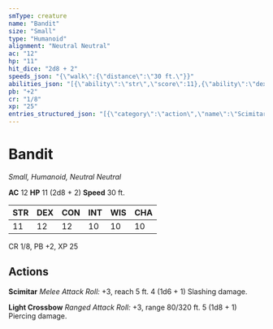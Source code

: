 ```yaml
---
smType: creature
name: "Bandit"
size: "Small"
type: "Humanoid"
alignment: "Neutral Neutral"
ac: "12"
hp: "11"
hit_dice: "2d8 + 2"
speeds_json: "{\"walk\":{\"distance\":\"30 ft.\"}}"
abilities_json: "[{\"ability\":\"str\",\"score\":11},{\"ability\":\"dex\",\"score\":12},{\"ability\":\"con\",\"score\":12},{\"ability\":\"int\",\"score\":10},{\"ability\":\"wis\",\"score\":10},{\"ability\":\"cha\",\"score\":10}]"
pb: "+2"
cr: "1/8"
xp: "25"
entries_structured_json: "[{\"category\":\"action\",\"name\":\"Scimitar\",\"text\":\"*Melee Attack Roll:* +3, reach 5 ft. 4 (1d6 + 1) Slashing damage.\"},{\"category\":\"action\",\"name\":\"Light Crossbow\",\"text\":\"*Ranged Attack Roll:* +3, range 80/320 ft. 5 (1d8 + 1) Piercing damage.\"}]"
---
```


# Bandit
*Small, Humanoid, Neutral Neutral*

**AC** 12
**HP** 11 (2d8 + 2)
**Speed** 30 ft.

| STR | DEX | CON | INT | WIS | CHA |
| --- | --- | --- | --- | --- | --- |
| 11 | 12 | 12 | 10 | 10 | 10 |

CR 1/8, PB +2, XP 25

## Actions

**Scimitar**
*Melee Attack Roll:* +3, reach 5 ft. 4 (1d6 + 1) Slashing damage.

**Light Crossbow**
*Ranged Attack Roll:* +3, range 80/320 ft. 5 (1d8 + 1) Piercing damage.
